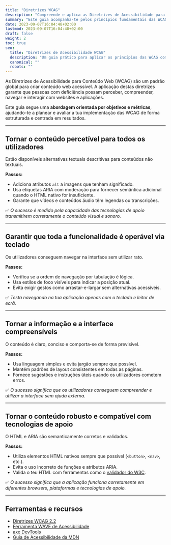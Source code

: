 ```yaml
---
title: "Diretrizes WCAG"
description: "Compreende e aplica as Diretrizes de Acessibilidade para Conteúdo Web (WCAG) para tornar o teu conteúdo digital acessível a todos os utilizadores."
summary: "Este guia acompanha-te pelos princípios fundamentais das WCAG e mostra como implementá-los eficazmente com uma abordagem orientada por objetivos e métricas."
date: 2023-09-07T16:04:48+02:00
lastmod: 2023-09-07T16:04:48+02:00
draft: false
weight: 2
toc: true
seo:
  title: "Diretrizes de Acessibilidade WCAG"
  description: "Um guia prático para aplicar os princípios das WCAG com uma abordagem de objetivos e métricas para melhor acessibilidade digital."
  canonical: ""
  robots: ""
---
```


As Diretrizes de Acessibilidade para Conteúdo Web (WCAG) são um padrão global para criar conteúdo web acessível. A aplicação destas diretrizes garante que pessoas com deficiência possam perceber, compreender, navegar e interagir com websites e aplicações.

Este guia segue uma **abordagem orientada por objetivos e métricas**, ajudando-te a planear e avaliar a tua implementação das WCAG de forma estruturada e centrada em resultados.

---

## Tornar o conteúdo percetível para todos os utilizadores

Estão disponíveis alternativas textuais descritivas para conteúdos não textuais.

**Passos:**
- Adiciona atributos `alt` a imagens que tenham significado.  
- Usa etiquetas ARIA com moderação para fornecer semântica adicional quando o HTML nativo for insuficiente.  
- Garante que vídeos e conteúdos áudio têm legendas ou transcrições.

✅ *O sucesso é medido pela capacidade das tecnologias de apoio transmitirem corretamente o conteúdo visual e sonoro.*

---

## Garantir que toda a funcionalidade é operável via teclado

Os utilizadores conseguem navegar na interface sem utilizar rato.

**Passos:**
- Verifica se a ordem de navegação por tabulação é lógica.  
- Usa estilos de foco visíveis para indicar a posição atual.  
- Evita exigir gestos como arrastar-e-largar sem alternativas acessíveis.

✅ *Testa navegando na tua aplicação apenas com o teclado e leitor de ecrã.*

---

## Tornar a informação e a interface compreensíveis

O conteúdo é claro, conciso e comporta-se de forma previsível.

**Passos:**
- Usa linguagem simples e evita jargão sempre que possível.  
- Mantém padrões de layout consistentes em todas as páginas.  
- Fornece sugestões e instruções úteis quando os utilizadores cometem erros.

✅ *O sucesso significa que os utilizadores conseguem compreender e utilizar a interface sem ajuda externa.*

---

## Tornar o conteúdo robusto e compatível com tecnologias de apoio

O HTML e ARIA são semanticamente corretos e validados.

**Passos:**
- Utiliza elementos HTML nativos sempre que possível (`<button>`, `<nav>`, etc.).  
- Evita o uso incorreto de funções e atributos ARIA.  
- Valida o teu HTML com ferramentas como o [validador do W3C](https://validator.w3.org/).

✅ *O sucesso significa que a aplicação funciona corretamente em diferentes browsers, plataformas e tecnologias de apoio.*

---

## Ferramentas e recursos

- [Diretrizes WCAG 2.2](https://www.w3.org/WAI/WCAG22/quickref/)
- [Ferramenta WAVE de Acessibilidade](https://wave.webaim.org/)
- [axe DevTools](https://www.deque.com/axe/devtools/)
- [Guia de Acessibilidade da MDN](https://developer.mozilla.org/pt-PT/docs/Web/Accessibility)

